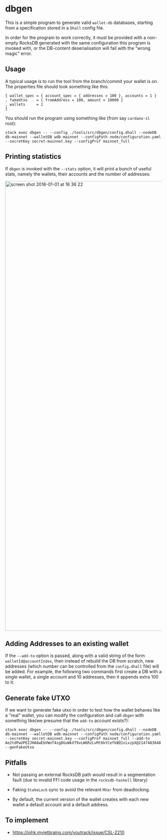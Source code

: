 # dbgen

This is a simple program to generate valid `wallet-db` databases, starting from a specification
stored in a `Dhall` config file.

In order for the program to work correctly, it must be provided with a non-empty RocksDB generated
with the same configuration this program is invoked with, or the DB-content deserialisation will
fail with the "wrong magic" error.

## Usage

A typical usage is to run the tool from the branch/commit your wallet is on. 
The properties file should look something like this:
```
{ wallet_spec = { account_spec = { addresses = 100 }, accounts = 1 }
, fakeUtxo    = { fromAddress = 100, amount = 10000 }
, wallets     = 1
}
```

You should run the program using something like (from say `cardano-sl` root):
```
stack exec dbgen -- --config ./tools/src/dbgen/config.dhall --nodeDB db-mainnet --walletDB wdb-mainnet --configPath node/configuration.yaml --secretKey secret-mainnet.key --configProf mainnet_full
```

## Printing statistics

If `dbgen` is invoked with the `--stats` option, it will print a bunch of useful stats, namely the wallets,
their accounts and the number of addresses:

<img width="1440" alt="screen shot 2018-01-01 at 16 36 22" src="https://user-images.githubusercontent.com/29383371/34468858-1756d7e8-ef12-11e7-9d15-6b615adc24fb.png">

## Adding Addresses to an existing wallet

If the `--add-to` option is passed, along with a valid string of the form `walletId@accountIndex`, then
instead of rebuild the DB from scratch, new addresses (which number can be controlled from the `config.dhall`
file) will be added. For example, the following two commands first create a DB with a single wallet, a single
account and 10 addresses, then it appends extra 100 to it:

## Generate fake UTXO

If we want to generate fake utxo in order to test how the wallet behaves like a "real" wallet, you can modify the 
configuration and call `dbgen` with something like(we presume that the `add-to` account exists?):
```
stack exec dbgen -- --config ./tools/src/dbgen/config.dhall --nodeDB db-mainnet --walletDB wdb-mainnet --configPath node/configuration.yaml --secretKey secret-mainnet.key --configProf mainnet_full --add-to Ae2tdPwUPEZJHA8wEbVWoT4zgDGuWkXT9vLW6RzLvMt8kYCefkBQ1nixzpX@2147483648 --genFakeUtxo
```

## Pitfalls

- Not passing an external RocksDB path would result in a segmentation fault (due to invalid FFI code
  usage in the `rocksdb-haskell` library)

- Faking `StakeLock` sync to avoid the relevant `MVar` from deadlocking.

- By default, the current version of the wallet creates with each new wallet a default account and a default
  address.

## To implement

- https://iohk.myjetbrains.com/youtrack/issue/CSL-2210

